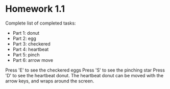 # Homework 1.1
Complete list of completed tasks:
* Part 1: donut
* Part 2: egg
* Part 3: checkered
* Part 4: heartbeat
* Part 5: pinch
* Part 6: arrow move

Press 'E' to see the checkered eggs 
Press 'S' to see the pinching star 
Press 'D' to see the heartbeat donut. The heartbeat donut can be moved with the arrow keys, and wraps around the screen. 